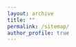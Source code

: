 ```yaml
---
layout: archive
title: ""
permalink: /sitemap/
author_profile: true  
---
```


<script type="text/javascript" id="clustrmaps" src="//clustrmaps.com/map_v2.js?d=Oa8jPA92TX2-hE4ZWijjjITlpkHzGzOQ6yOEzU7NGR8&cl=ffffff&w=a"></script>



